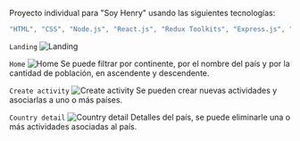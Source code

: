 Proyecto individual para "Soy Henry" usando las siguientes tecnologías:
```js
"HTML", "CSS", "Node.js", "React.js", "Redux Toolkits", "Express.js", "PostgreSQL", "Sequelize" 
```

```Landing```
![Landing](https://github.com/userMauro/individual-project/blob/main/client/assets/PI(1).png)

```Home```
![Home](https://github.com/userMauro/individual-project/blob/main/client/assets/PI(2).png)
Se puede filtrar por continente, por el nombre del país y por la cantidad de población, en ascendente y descendente.

```Create activity```
![Create activity](https://github.com/userMauro/individual-project/blob/main/client/assets/PI(3).png)
Se pueden crear nuevas actividades y asociarlas a uno o más países.

```Country detail```
![Country detail](https://github.com/userMauro/individual-project/blob/main/client/assets/PI(4).png)
Detalles del país, se puede eliminarle una o más actividades asociadas al país.
